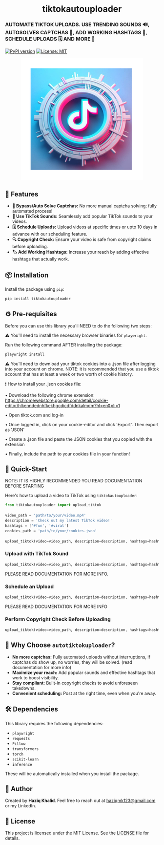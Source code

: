 <div align="center">
  <h1>tiktokautouploader</h1>
</div>


### AUTOMATE TIKTOK UPLOADS. USE TRENDING SOUNDS 🔊, AUTOSOLVES CAPTCHAS 🧠, ADD WORKING HASHTAGS 💯, SCHEDULE UPLOADS 🗓️ AND MORE 🎁

[![PyPI version](https://img.shields.io/pypi/v/tiktokautouploader.svg)](https://pypi.org/project/tiktokautouploader/) 
[![License: MIT](https://img.shields.io/badge/License-MIT-yellow.svg)](https://opensource.org/licenses/MIT)


<p align="center">
  <img src="READMEimage/Image.png" alt="" width="400"/>
</p>

## 🚀 Features

- **🔐 Bypass/Auto Solve Captchas:** No more manual captcha solving; fully automated process!
- **🎵 Use TikTok Sounds:** Seamlessly add popular TikTok sounds to your videos.
- **🗓 Schedule Uploads:** Upload videos at specific times or upto 10 days in advance with our scheduling feature.
- **🔍 Copyright Check:** Ensure your video is safe from copyright claims before uploading.
- **🏷 Add Working Hashtags:** Increase your reach by adding effective hashtags that actually work.


## 📦 Installation

Install the package using `pip`:

```bash
pip install tiktokautouploader
```



## ⚙️ Pre-requisites

Before you can use this library you'll NEED to do the following two steps:

⚠️ You'll need to install the necessary browser binaries for `playwright`.

Run the following command AFTER installing the package:

```bash
playwright install
```

⚠️ You'll need to download your tiktok cookies into a .json file after logging into your account on chrome.
NOTE: it is recommended that you use a tiktok account that has at least a week or two worth of cookie history.

❗ How to install your .json cookies file:

• Download the following chrome extension: https://chromewebstore.google.com/detail/cookie-editor/hlkenndednhfkekhgcdicdfddnkalmdm?hl=en&pli=1

• Open tiktok.com and log-in

• Once logged in, click on your cookie-editor and click 'Export'. Then export as 'JSON'

• Create a .json file and paste the JSON cookies that you copied with the extension

• Finally, include the path to your cookies file in your function!


## 📝 Quick-Start

NOTE: IT IS HIGHLY RECOMMENDED YOU READ DOCUMENTATION BEFORE STARTING

Here's how to upload a video to TikTok using `tiktokautouploader`:

```python
from tiktokautouploader import upload_tiktok

video_path = 'path/to/your/video.mp4'
description = 'Check out my latest TikTok video!'
hashtags = ['#fun', '#viral']
cookies_path = 'path/to/your/cookies.json'

upload_tiktok(video=video_path, description=description, hashtags=hashtags, cookies_path=cookies_path)

```

### Upload with TikTok Sound

```python
upload_tiktok(video=video_path, description=description, hashtags=hashtags, cookies_path=cookies_path, sound_name='trending_sound')
```

PLEASE READ DOCUMENTATION FOR MORE INFO.

### Schedule an Upload

```python
upload_tiktok(video=video_path, description=description, hashtags=hashtags, cookies_path=cookies_path, schedule='03:10', day=11)
```

PLEASE READ DOCUMENTATION FOR MORE INFO

### Perform Copyright Check Before Uploading

```python
upload_tiktok(video=video_path, description=description, hashtags=hashtags, cookies_path=cookies_path, copyrightcheck=True)
```

## 🎯 Why Choose `autotiktokuploader`?

- **No more captchas:** Fully automated uploads without interruptions, If captchas do show up, no worries, they will be solved. (read documentation for more info)
- **Maximize your reach:** Add popular sounds and effective hashtags that work to boost visibility.
- **Stay compliant:** Built-in copyright checks to avoid unforeseen takedowns.
- **Convenient scheduling:** Post at the right time, even when you're away.

## 🛠 Dependencies

This library requires the following dependencies:

- `playwright`
- `requests`
- `Pillow`
- `transformers`
- `torch`
- `scikit-learn`
- `inference`

These will be automatically installed when you install the package.

## 👤 Author

Created by **Haziq Khalid**. Feel free to reach out at [haziqmk123@gmail.com](mailto:haziqmk123@gmail.com) or my LinkedIn.

## 📄 License

This project is licensed under the MIT License. See the [LICENSE](LICENSE.md) file for details.
```
